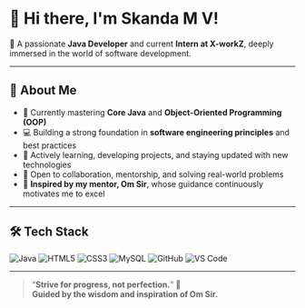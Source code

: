 # 👋 Hi there, I'm **Skanda M V**!

🎯 A passionate **Java Developer** and current **Intern at X-workZ**, deeply immersed in the world of software development.

---

## 🚀 About Me

- 🔭 Currently mastering **Core Java** and **Object-Oriented Programming (OOP)**
- 💻 Building a strong foundation in **software engineering principles** and best practices
- 🌱 Actively learning, developing projects, and staying updated with new technologies
- 🤝 Open to collaboration, mentorship, and solving real-world problems
- 🌟 **Inspired by my mentor, Om Sir**, whose guidance continuously motivates me to excel

---

## 🛠️ Tech Stack

<p align="left">
  <img src="https://img.shields.io/badge/Java-ED8B00?style=flat&logo=java&logoColor=white" alt="Java"/>
  <img src="https://img.shields.io/badge/HTML5-E34F26?style=flat&logo=html5&logoColor=white" alt="HTML5"/>
  <img src="https://img.shields.io/badge/CSS3-1572B6?style=flat&logo=css3&logoColor=white" alt="CSS3"/>
  <img src="https://img.shields.io/badge/MySQL-005C84?style=flat&logo=mysql&logoColor=white" alt="MySQL"/>
  <img src="https://img.shields.io/badge/GitHub-181717?style=flat&logo=github&logoColor=white" alt="GitHub"/>
  <img src="https://img.shields.io/badge/VS%20Code-007ACC?style=flat&logo=visualstudiocode&logoColor=white" alt="VS Code"/>
</p>

---


> “**Strive for progress, not perfection.**” 🚀  
> **Guided by the wisdom and inspiration of Om Sir.**
